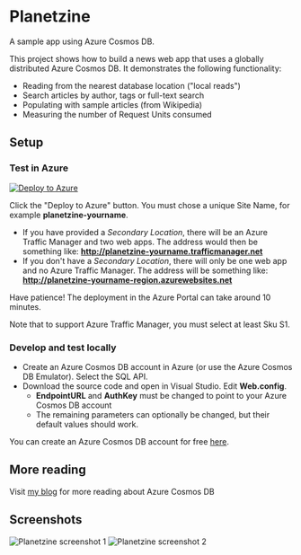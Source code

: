 # Planetzine
A sample app using Azure Cosmos DB.

This project shows how to build a news web app that uses a globally distributed Azure Cosmos DB. It demonstrates the following functionality:
* Reading from the nearest database location ("local reads")
* Search articles by author, tags or full-text search
* Populating with sample articles (from Wikipedia)
* Measuring the number of Request Units consumed

## Setup
### Test in Azure
[![Deploy to Azure](https://aka.ms/deploytoazurebutton)](https://portal.azure.com/#create/Microsoft.Template/uri/https%3A%2F%2Fraw.githubusercontent.com%2Fjahlen%2Fplanetzine%2Fmaster%2Fazuredeploy.json)

Click the "Deploy to Azure" button. You must chose a unique Site Name, for example **planetzine-yourname**.

* If you have provided a *Secondary Location*, there will be an Azure Traffic Manager and two web apps. The address would then be something like: **http://planetzine-yourname.trafficmanager.net**
* If you don't have a *Secondary Location*, there will only be one web app and no Azure Traffic Manager. The address will be something like: **http://planetzine-yourname-region.azurewebsites.net**

Have patience! The deployment in the Azure Portal can take around 10 minutes.

Note that to support Azure Traffic Manager, you must select at least Sku S1.

### Develop and test locally
* Create an Azure Cosmos DB account in Azure (or use the Azure Cosmos DB Emulator). Select the SQL API.
* Download the source code and open in Visual Studio. Edit **Web.config**.
  * **EndpointURL** and **AuthKey** must be changed to point to your Azure Cosmos DB account
  * The remaining parameters can optionally be changed, but their default values should work.

You can create an Azure Cosmos DB account for free [here](https://azure.microsoft.com/en-us/try/cosmosdb/).


## More reading
Visit [my blog](https://www.johanahlen.info/en/tag/azure-cosmos-db/) for more reading about Azure Cosmos DB


## Screenshots
![Planetzine screenshot 1](/SCREENSHOT1.png?raw=true "Planetzine screenshot 1")
![Planetzine screenshot 2](/SCREENSHOT2.png?raw=true "Planetzine screenshot 2")

